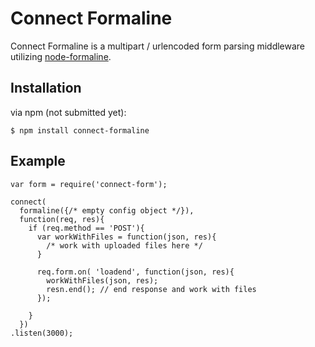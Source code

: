 
# Connect Formaline

Connect Formaline is a multipart / urlencoded form parsing middleware utilizing [node-formaline](https://github.com/rootslab/formaline).

## Installation

via npm (not submitted yet):

	$ npm install connect-formaline

## Example

    var form = require('connect-form');
    
    connect(
      formaline({/* empty config object */}),
      function(req, res){
        if (req.method == 'POST'){
          var workWithFiles = function(json, res){
            /* work with uploaded files here */
          }
          
          req.form.on( 'loadend', function(json, res){
            workWithFiles(json, res);
            resn.end(); // end response and work with files
          });
          
        }
      })
    .listen(3000);

